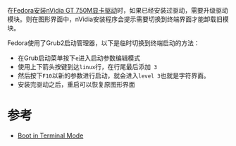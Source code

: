 在[Fedora安装nVidia GT 750M显卡驱动](../../fedora/nvidia_gt_750m)时，如果已经安装过驱动，需要升级驱动模块。则在图形界面中，nVidia安装程序会提示需要切换到终端界面才能卸载旧模块。

Fedora使用了Grub2启动管理器，以下是临时切换到终端启动的方法：

* 在Grub启动菜单按下`e`进入启动参数编辑模式
* 使用上下箭头按键到达`linux`行，在行尾最后添加` 3`
* 然后按下`F10`以新的参数进行启动，就会进入`level 3`也就是字符界面。
* 安装完驱动之后，重启可以恢复原图形界面

# 参考

* [Boot in Terminal Mode](https://ask.fedoraproject.org/en/question/23521/boot-in-terminal-mode/)
